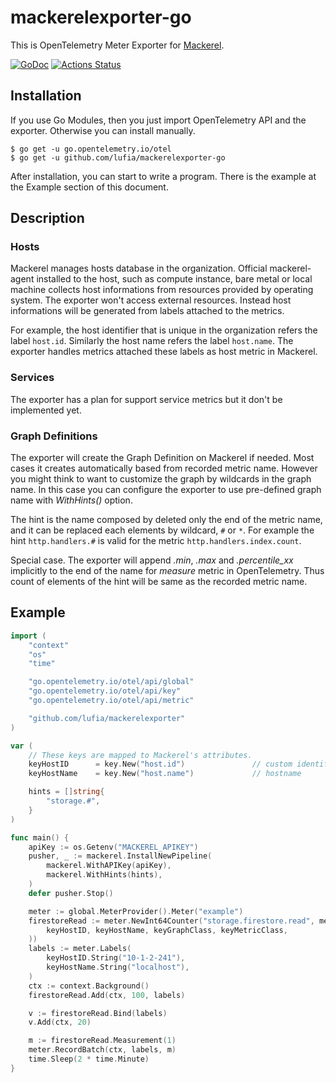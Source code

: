 # mackerelexporter-go

This is OpenTelemetry Meter Exporter for [Mackerel](https://mackerel.io/).

[![GoDoc][godoc-image]][godoc-url]
[![Actions Status][actions-image]][actions-url]

## Installation

If you use Go Modules, then you just import OpenTelemetry API and the exporter.  Otherwise you can install manually.

```console
$ go get -u go.opentelemetry.io/otel
$ go get -u github.com/lufia/mackerelexporter-go
```

After installation, you can start to write a program. There is the example at the Example section of this document.

## Description

### Hosts
Mackerel manages hosts database in the organization. Official mackerel-agent installed to the host, such as compute instance, bare metal or local machine collects host informations from resources provided by operating system. The exporter won't access external resources. Instead host informations will be generated from labels attached to the metrics.

For example, the host identifier that is unique in the organization refers the label `host.id`. Similarly the host name refers the label `host.name`. The exporter handles metrics attached these labels as host metric in Mackerel.

### Services
The exporter has a plan for support service metrics but it don't be implemented yet.

### Graph Definitions
The exporter will create the Graph Definition on Mackerel if needed. Most cases it creates automatically based from recorded metric name. However you might think to want to customize the graph by wildcards in the graph name. In this case you can configure the exporter to use pre-defined graph name with *WithHints()* option.

The hint is the name composed by deleted only the end of the metric name, and it can be replaced each elements by wildcard, `#` or `*`. For example the hint `http.handlers.#` is valid for the metric `http.handlers.index.count`.

Special case. The exporter will append *.min*, *.max* and *.percentile_xx* implicitly to the end of the name for *measure* metric in OpenTelemetry. Thus count of elements of the hint will be same as the recorded metric name.

## Example

```go
import (
	"context"
	"os"
	"time"

	"go.opentelemetry.io/otel/api/global"
	"go.opentelemetry.io/otel/api/key"
	"go.opentelemetry.io/otel/api/metric"

	"github.com/lufia/mackerelexporter"
)

var (
	// These keys are mapped to Mackerel's attributes.
	keyHostID      = key.New("host.id")               // custom identifier
	keyHostName    = key.New("host.name")             // hostname

	hints = []string{
		"storage.#",
	}
)

func main() {
	apiKey := os.Getenv("MACKEREL_APIKEY")
	pusher, _ := mackerel.InstallNewPipeline(
		mackerel.WithAPIKey(apiKey),
		mackerel.WithHints(hints),
	)
	defer pusher.Stop()

	meter := global.MeterProvider().Meter("example")
	firestoreRead := meter.NewInt64Counter("storage.firestore.read", metric.WithKeys(
		keyHostID, keyHostName, keyGraphClass, keyMetricClass,
	))
	labels := meter.Labels(
		keyHostID.String("10-1-2-241"),
		keyHostName.String("localhost"),
	)
	ctx := context.Background()
	firestoreRead.Add(ctx, 100, labels)

	v := firestoreRead.Bind(labels)
	v.Add(ctx, 20)

	m := firestoreRead.Measurement(1)
	meter.RecordBatch(ctx, labels, m)
	time.Sleep(2 * time.Minute)
}
```

[godoc-image]: https://godoc.org/github.com/lufia/mackerelexporter-go?status.svg
[godoc-url]: https://godoc.org/github.com/lufia/mackerelexporter-go
[actions-image]: https://github.com/lufia/mackerelexporter-go/workflows/ci/badge.svg
[actions-url]: https://github.com/lufia/mackerelexporter-go/actions
